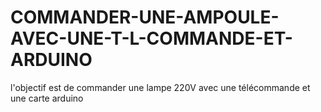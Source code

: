 # COMMANDER-UNE-AMPOULE-AVEC-UNE-T-L-COMMANDE-ET-ARDUINO
l'objectif est de commander une lampe 220V avec une télécommande et une carte arduino
